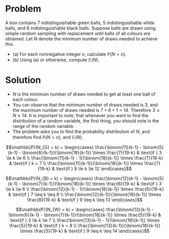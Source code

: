 # Problem 

A box contains 7 indistinguishable green balls, 5 indistinguishable white balls, and 6 indistinguishable black balls. Suppose balls are drawn using simple random sampling with replacement until balls of all colours are obtained. Let $N$ denote the minimum number of draws needed to achieve this.
* (a) For each nonnegative integer $n$, calculate $\mathbb{P}(N>n)$.
* (b) Using (a) or otherwise, compute $\mathbb{E}(N)$.

# Solution

* $N$ is the minimum number of draws needed to get at least one ball of each colour.
* You can observe that the minimum number of draws needed is 3, and the maximum number of draws needed is $7+6+1 = 14$. Therefore $3 \leq N \leq 14$. It is important to note, that whenever you want to find the distribution of a random variable, the first thing, you should note is the range of the random variable.
* The problem asks you to find the probability distribution of $N$, and therefore find $\mathbb{P}(N>n)$, and $\mathbb{E}(N)$.


```math
\mathbb{P}(N_{G} = k) = 
\begin{cases} 
\frac{\binom{11}{k-1} - \binom{5}{k-1} - \binom{6}{k-1}}{\binom{18}{k-1}} \times \frac{7}{19-k} & \text{if } 3 \le k \le 6 \\ 
\frac{\binom{11}{k-1} - 1}{\binom{18}{k-1}} \times \frac{7}{19-k} & \text{if } k = 7 \\
\frac{\binom{11}{k-1}}{\binom{18}{k-1}} \times \frac{7}{19-k} & \text{if } 8 \le k \le 12 
\end{cases}
```

```math
\mathbb{P}(N_{B} = k) = 
\begin{cases} 
\frac{\binom{12}{k-1} - \binom{5}{k-1} - \binom{7}{k-1}}{\binom{18}{k-1}} \times \frac{6}{19-k} & \text{if } 3 \le k \le 6 \\ 
\frac{\binom{12}{k-1} - 1}{\binom{18}{k-1}} \times \frac{6}{19-k} & \text{if } 7 \leq k \leq 8 \\
\frac{\binom{12}{k-1}}{\binom{18}{k-1}} \times \frac{6}{19-k} & \text{if } 9 \leq k \leq 13 
\end{cases}
```

```math
\mathbb{P}(N_{W} = k) = 
\begin{cases} 
\frac{\binom{13}{k-1} - \binom{6}{k-1} - \binom{7}{k-1}}{\binom{18}{k-1}} \times \frac{5}{19-k} & \text{if } 3 \le k \le 7 \\ 
\frac{\binom{13}{k-1} - 1}{\binom{18}{k-1}} \times \frac{5}{19-k} & \text{if } k = 8 \\
\frac{\binom{13}{k-1}}{\binom{18}{k-1}} \times \frac{5}{19-k} & \text{if } 9 \leq k \leq 14
\end{cases}
```

